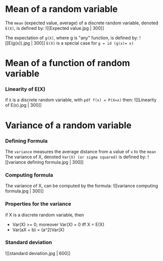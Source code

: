 # Mean of a random variable
The `mean` (expected value, average) of a discrete random variable, denoted `E(X)`, is defined by:
![[Expected value.jpg | 300]]

The expectation of `g(X)`, where g is "any" function, is defined by:
![[E(g(x)).jpg | 300]]
`E(X)` is a special case for  `g = id (g(x)= x)`

# Mean of a function of random variable
### Linearity of E(X)
if `X` is a discrete random variable, with `pdf f(x) = P(X=x)` then:
![[Linearity of E(x).jpg | 300]]

# Variance of a random variable
### Defining Formula
The `variance` measures the average distance from a value of `x` to the `mean`
The variance of X, denoted `Var(X) (or sigma squared)` is defined by:
![[variance defining formula.jpg | 300]]

### Computing formula
The variance of X, can be computed by the formula:
![[variance computing formula.jpg | 300]]

### Properties for the variance
if X is a discrete random variable, then
- Var(X) >= 0; moreover Var(X) = 0 iff X = E(X)
- Var(aX + b) = (a^2)Var(X)

### Standard deviation 
![[standard deviation.jpg | 600]]
